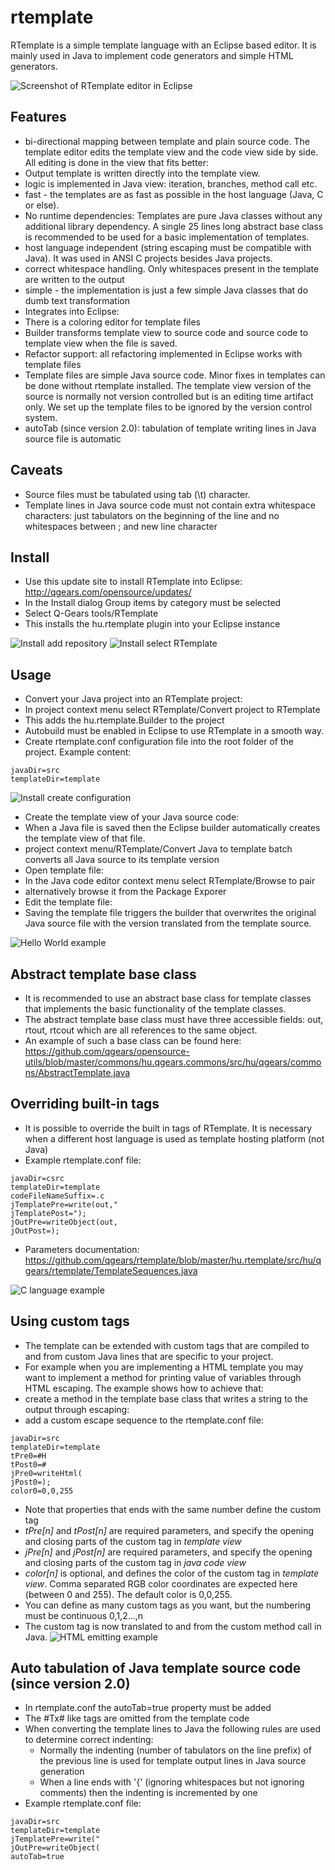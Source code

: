 # rtemplate

RTemplate is a simple template language with an Eclipse based editor. It is mainly used in Java to implement code generators and simple HTML generators.

![Screenshot of RTemplate editor in Eclipse](screenshots/usage-overview.png "Screenshot of RTemplate editor in Eclipse")

## Features

 * bi-directional mapping between template and plain source code. The template editor edits the template view and the code view side by side. All editing is done in the view that fits better:
  * Output template is written directly into the template view.
  * logic is implemented in Java view: iteration, branches, method call etc.
 * fast - the templates are as fast as possible in the host language (Java, C or else).
 * No runtime dependencies: Templates are pure Java classes without any additional library dependency. A single 25 lines long abstract base class is recommended to be used for a basic implementation of templates.
 * host language independent (string escaping must be compatible with Java). It was used in ANSI C projects besides Java projects.
 * correct whitespace handling. Only whitespaces present in the template are written to the output
 * simple - the implementation is just a few simple Java classes that do dumb text transformation
 * Integrates into Eclipse:
  * There is a coloring editor for template files
  * Builder transforms template view to source code and source code to template view when the file is saved.
  * Refactor support: all refactoring implemented in Eclipse works with template files
 * Template files are simple Java source code. Minor fixes in templates can be done without rtemplate installed. The template view version of the source is normally not version controlled but is an editing time artifact only. We set up the template files to be ignored by the version control system.
 * autoTab (since version 2.0): tabulation of template writing lines in Java source file is automatic


## Caveats
 * Source files must be tabulated using tab (\t) character.
 * Template lines in Java source code must not contain extra whitespace characters: just tabulators on the beginning of the line and no whitespaces between ; and new line character


## Install
 * Use this update site to install RTemplate into Eclipse: http://qgears.com/opensource/updates/
 * In the Install dialog Group items by category must be selected
 * Select Q-Gears tools/RTemplate
 * This installs the hu.rtemplate plugin into your Eclipse instance

![Install add repository](screenshots/install-add-repository.png "Install add repository")
![Install select RTemplate](screenshots/install-select-rtemplate.png "Install select RTemplate")

## Usage
 * Convert your Java project into an RTemplate project:
  * In project context menu select RTemplate/Convert project to RTemplate
  * This adds the hu.rtemplate.Builder to the project
  * Autobuild must be enabled in Eclipse to use RTemplate in a smooth way.
 * Create rtemplate.conf configuration file into the root folder of the project. Example content:
```
javaDir=src
templateDir=template
```
![Install create configuration](screenshots/install-create-configuration.png "Install create configuration")

 * Create the template view of your Java source code:
  * When a Java file is saved then the Eclipse builder automatically creates the template view of that file.
  * project context menu/RTemplate/Convert Java to template batch converts all Java source to its template version
 * Open template file:
  * In the Java code editor context menu select RTemplate/Browse to pair
  * alternatively browse it from the Package Exporer
 * Edit the template file:
  * Saving the template file triggers the builder that overwrites the original Java source file with the version translated from the template source.


![Hello World example](screenshots/usage-helloworld.png "Hello World example")


## Abstract template base class
 * It is recommended to use an abstract base class for template classes that implements the basic functionality of the template classes.
 * The abstract template base class must have three accessible fields: out, rtout, rtcout which are all references to the same object.
 * An example of such a base class can be found here: https://github.com/qgears/opensource-utils/blob/master/commons/hu.qgears.commons/src/hu/qgears/commons/AbstractTemplate.java

## Overriding built-in tags
 * It is possible to override the built in tags of RTemplate. It is necessary when a different host language is used as template hosting platform (not Java)
 * Example rtemplate.conf file:
```
javaDir=csrc
templateDir=template
codeFileNameSuffix=.c
jTemplatePre=write(out,"
jTemplatePost=");
jOutPre=writeObject(out,
jOutPost=);
```
 * Parameters documentation: https://github.com/qgears/rtemplate/blob/master/hu.rtemplate/src/hu/qgears/rtemplate/TemplateSequences.java

![C language example](screenshots/usage-c.png "C language example")


## Using custom tags
 * The template can be extended with custom tags that are compiled to and from custom Java lines that are specific to your project.
 * For example when you are implementing a HTML template you may want to implement a method for printing value of variables through HTML escaping. The example shows how to achieve that:
 * create a method in the template base class that writes a string to the output through escaping:
 * add a custom escape sequence to the rtemplate.conf file:
```
javaDir=src
templateDir=template
tPre0=#H
tPost0=#
jPre0=writeHtml(
jPost0=);
color0=0,0,255
```
 * Note that properties that ends with the same number define the custom tag
  * *tPre[n]* and *tPost[n]* are required parameters, and specify the opening and closing parts of the custom tag in *template view*
  * *jPre[n]* and *jPost[n]* are required parameters, and specify the opening and closing parts of the custom tag in *java code view*
  * *color[n]* is optional, and defines the color of the custom tag in *template view*. Comma separated RGB color coordinates are expected here (between 0 and 255). The default color is 0,0,255.
 * You can define as many custom tags as you want, but the numbering must be continuous 0,1,2...,n 
 * The custom tag is now translated to and from the custom method call in Java.
![HTML emitting example](screenshots/usage-html.png "HTML emitting example")


## Auto tabulation of Java template source code (since version 2.0)

 * In rtemplate.conf the autoTab=true property must be added
 * The #Tx# like tags are omitted from the template code
 * When converting the template lines to Java the following rules are used to determine correct indenting:
   * Normally the indenting (number of tabulators on the line prefix) of the previous line is used for template output lines in Java source generation
   * When a line ends with '{' (ignoring whitespaces but not ignoring comments) then the indenting is incremented by one
 * Example rtemplate.conf file:
```
javaDir=src
templateDir=template
jTemplatePre=write("
jOutPre=writeObject(
autoTab=true
```





